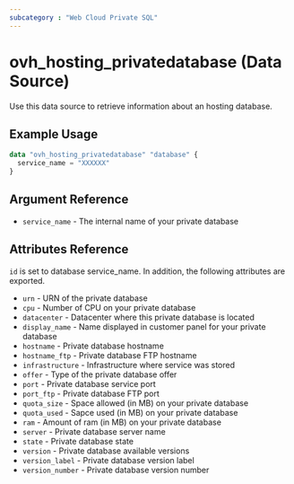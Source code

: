 ```yaml
---
subcategory : "Web Cloud Private SQL"
---
```


# ovh_hosting_privatedatabase (Data Source)

Use this data source to retrieve information about an hosting database.

## Example Usage

```terraform
data "ovh_hosting_privatedatabase" "database" {
  service_name = "XXXXXX"
}
```

## Argument Reference

* `service_name` - The internal name of your private database

## Attributes Reference

`id` is set to database service_name. In addition, the following attributes are exported.

* `urn` - URN of the private database
* `cpu` - Number of CPU on your private database
* `datacenter` - Datacenter where this private database is located
* `display_name` - Name displayed in customer panel for your private database
* `hostname` - Private database hostname
* `hostname_ftp` - Private database FTP hostname
* `infrastructure` - Infrastructure where service was stored
* `offer` - Type of the private database offer
* `port` - Private database service port
* `port_ftp` - Private database FTP port
* `quota_size` - Space allowed (in MB) on your private database
* `quota_used` - Sapce used (in MB) on your private database
* `ram` - Amount of ram (in MB) on your private database
* `server` - Private database server name
* `state` - Private database state
* `version` - Private database available versions
* `version_label` - Private database version label
* `version_number` - Private database version number
